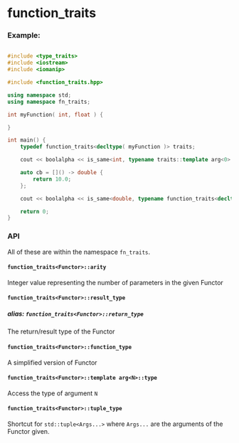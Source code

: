 function_traits
===============

### Example:

```C++

#include <type_traits>
#include <iostream>
#include <iomanip>

#include <function_traits.hpp>

using namespace std;
using namespace fn_traits;

int myFunction( int, float ) {

}

int main() {
    typedef function_traits<decltype( myFunction )> traits;

    cout << boolalpha << is_same<int, typename traits::template arg<0>::type>::value << endl; //true

    auto cb = []() -> double {
        return 10.0;
    };

    cout << boolalpha << is_same<double, typename function_traits<decltype( cb )>::result_type>::value << endl; //true

    return 0;
}

```

### API

All of these are within the namespace `fn_traits`.

#### `function_traits<Functor>::arity`

Integer value representing the number of parameters in the given Functor
 
#### `function_traits<Functor>::result_type`
##### alias: `function_traits<Functor>::return_type`
The return/result type of the Functor
 
#### `function_traits<Functor>::function_type`

A simplified version of Functor

#### `function_traits<Functor>::template arg<N>::type`

Access the type of argument `N`

#### `function_traits<Functor>::tuple_type`

Shortcut for `std::tuple<Args...>` where `Args...` are the arguments of the Functor given.
